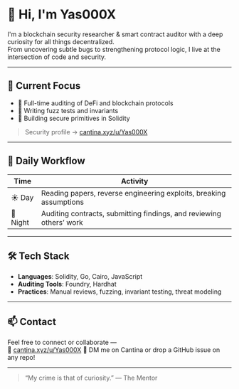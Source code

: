 # 👋 Hi, I'm Yas000X

I'm a blockchain security researcher & smart contract auditor with a deep curiosity for all things decentralized.  
From uncovering subtle bugs to strengthening protocol logic, I live at the intersection of code and security.

---

## 🧠 Current Focus

- 🔐 Full-time auditing of DeFi and blockchain protocols  
- 🧪 Writing fuzz tests and invariants  
- 🧱 Building secure primitives in Solidity  

> Security profile → [cantina.xyz/u/Yas000X](https://cantina.xyz/u/Yas000X)

---

## 🌙 Daily Workflow

| Time  | Activity |
|-------|----------|
| ☀️ Day | Reading papers, reverse engineering exploits, breaking assumptions |
| 🌙 Night | Auditing contracts, submitting findings, and reviewing others’ work |

---

## 🛠️ Tech Stack

- **Languages**: Solidity, Go, Cairo, JavaScript  
- **Auditing Tools**: Foundry, Hardhat
- **Practices**: Manual reviews, fuzzing, invariant testing, threat modeling

---

## 📫 Contact

Feel free to connect or collaborate —  
🔗 [cantina.xyz/u/Yas000X](https://cantina.xyz/u/Yas000X)
📧 DM me on Cantina or drop a GitHub issue on any repo!

---

> “My crime is that of curiosity.” — The Mentor

